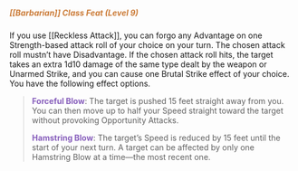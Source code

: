 ##### *<span style="color:rgb(203, 123, 55)">[[Barbarian]] Class Feat (Level 9)</span>*

If you use [[Reckless Attack]], you can forgo any Advantage on one Strength-based attack roll of your choice on your turn. The chosen attack roll mustn’t have Disadvantage. If the chosen attack roll hits, the target takes an extra 1d10 damage of the same type dealt by the weapon or Unarmed Strike, and you can cause one Brutal Strike effect of your choice. You have the following effect options.

> **<span style="color:rgb(134, 93, 187)">Forceful Blow</span>**: The target is pushed 15 feet straight away from you. You can then move up to half your Speed straight toward the target without provoking Opportunity Attacks.
> 
> **<span style="color:rgb(134, 93, 187)">Hamstring Blow</span>**: The target’s Speed is reduced by 15 feet until the start of your next turn. A target can be affected by only one Hamstring Blow at a time—the most recent one.